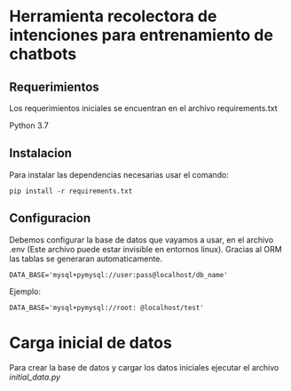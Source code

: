 # Herramienta recolectora de intenciones para entrenamiento de chatbots

## Requerimientos

Los requerimientos iniciales se encuentran en el archivo requirements.txt

Python 3.7

## Instalacion
Para instalar las dependencias necesarias usar el comando:

``
pip install -r requirements.txt
``

## Configuracion

Debemos configurar la base de datos que vayamos a usar, en el archivo .env (Este archivo puede estar invisible en entornos linux). Gracias al ORM las tablas se generaran automaticamente.

``
DATA_BASE='mysql+pymysql://user:pass@localhost/db_name'
``

Ejemplo:

``
DATA_BASE='mysql+pymysql://root: @localhost/test'
``

# Carga inicial de datos

Para crear la base de datos y cargar los datos iniciales ejecutar el archivo *initial_data.py*

